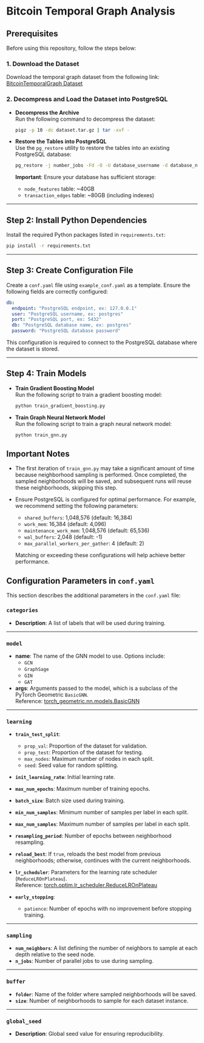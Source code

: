 

# Bitcoin Temporal Graph Analysis

## Prerequisites

Before using this repository, follow the steps below:

### 1. Download the Dataset
Download the temporal graph dataset from the following link:  
[BitcoinTemporalGraph Dataset](https://figshare.com/articles/dataset/BitcoinTemporalGraph/26305093)

### 2. Decompress and Load the Dataset into PostgreSQL

- **Decompress the Archive**  
  Run the following command to decompress the dataset:
  ```bash
  pigz -p 10 -dc dataset.tar.gz | tar -xvf -
  ```

- **Restore the Tables into PostgreSQL**  
  Use the `pg_restore` utility to restore the tables into an existing PostgreSQL database:
  ```bash
  pg_restore -j number_jobs -Fd -O -U database_username -d database_name dataset
  ```

  **Important**: Ensure your database has sufficient storage:
  - `node_features` table: ~40GB
  - `transaction_edges` table: ~80GB (including indexes)

---

## Step 2: Install Python Dependencies

Install the required Python packages listed in `requirements.txt`:
```bash
pip install -r requirements.txt
```

---

## Step 3: Create Configuration File

Create a `conf.yaml` file using `example_conf.yaml` as a template. Ensure the following fields are correctly configured:

```yaml
db:
  endpoint: "PostgreSQL endpoint, ex: 127.0.0.1"
  user: "PostgreSQL username, ex: postgres"
  port: "PostgreSQL port, ex: 5432"
  db: "PostgreSQL database name, ex: postgres"
  password: "PostgreSQL database password"
```

This configuration is required to connect to the PostgreSQL database where the dataset is stored.

---

## Step 4: Train Models

- **Train Gradient Boosting Model**  
  Run the following script to train a gradient boosting model:
  ```bash
  python train_gradient_boosting.py
  ```

- **Train Graph Neural Network Model**  
  Run the following script to train a graph neural network model:
  ```bash
  python train_gnn.py
  ```


## Important Notes

- The first iteration of `train_gnn.py` may take a significant amount of time because neighborhood sampling is performed. Once completed, the sampled neighborhoods will be saved, and subsequent runs will reuse these neighborhoods, skipping this step.

- Ensure PostgreSQL is configured for optimal performance. For example, we recommend setting the following parameters:
  - `shared_buffers`: 1,048,576 (default: 16,384)
  - `work_mem`: 16,384 (default: 4,096)
  - `maintenance_work_mem`: 1,048,576 (default: 65,536)
  - `wal_buffers`: 2,048 (default: -1)
  - `max_parallel_workers_per_gather`: 4 (default: 2)

  Matching or exceeding these configurations will help achieve better performance.

## Configuration Parameters in `conf.yaml`

This section describes the additional parameters in the `conf.yaml` file:

### `categories`
- **Description**: A list of labels that will be used during training.

---

### `model`
- **name**: The name of the GNN model to use. Options include:
  - `GCN`
  - `GraphSage`
  - `GIN`
  - `GAT`
- **args**: Arguments passed to the model, which is a subclass of the PyTorch Geometric `BasicGNN`.  
  Reference: [torch_geometric.nn.models.BasicGNN](https://pytorch-geometric.readthedocs.io/en/2.5.2/_modules/torch_geometric/nn/models/basic_gnn.html)

---

### `learning`

- **`train_test_split`**:
  - `prop_val`: Proportion of the dataset for validation.
  - `prop_test`: Proportion of the dataset for testing.
  - `max_nodes`: Maximum number of nodes in each split.
  - `seed`: Seed value for random splitting.

- **`init_learning_rate`**: Initial learning rate.
- **`max_num_epochs`**: Maximum number of training epochs.
- **`batch_size`**: Batch size used during training.
- **`min_num_samples`**: Minimum number of samples per label in each split.
- **`max_num_samples`**: Maximum number of samples per label in each split.

- **`resampling_period`**: Number of epochs between neighborhood resampling.
- **`reload_best`**: If `true`, reloads the best model from previous neighborhoods; otherwise, continues with the current neighborhoods.

- **`lr_scheduler`**: Parameters for the learning rate scheduler (`ReduceLROnPlateau`).  
  Reference: [torch.optim.lr_scheduler.ReduceLROnPlateau](https://pytorch.org/docs/stable/generated/torch.optim.lr_scheduler.ReduceLROnPlateau.html#reducelronplateau)

- **`early_stopping`**:
  - `patience`: Number of epochs with no improvement before stopping training.

---

### `sampling`

- **`num_neighbors`**: A list defining the number of neighbors to sample at each depth relative to the seed node.
- **`n_jobs`**: Number of parallel jobs to use during sampling.

---

### `buffer`

- **`folder`**: Name of the folder where sampled neighborhoods will be saved.
- **`size`**: Number of neighborhoods to sample for each dataset instance.

---

### `global_seed`
- **Description**: Global seed value for ensuring reproducibility.
